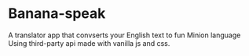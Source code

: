 # Banana-speak
A translator app that convserts your English text to fun Minion language
Using third-party api made with vanilla js and css.

